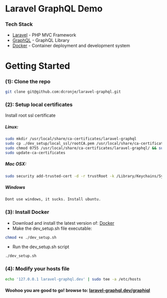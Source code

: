 # Laravel GraphQL Demo

### Tech Stack

* [Laravel] - PHP MVC Framework
* [GraphQL] - GraphQL Library
* [Docker] - Container deployment and development system

# Getting Started

### (1): Clone the repo
```sh
git clone git@github.com:dcronje/laravel-graphql.git
```
### (2): Setup local certificates
Install root ssl certificate
##### Linux:

```sh
sudo mkdir /usr/local/share/ca-certificates/laravel-graphql
sudo cp ./dev_setup/local_ssl/rootCA.pem /usr/local/share/ca-certificates/laravel-graphql/laravel-graphql.dev.pem
sudo chmod 0755 /usr/local/share/ca-certificates/laravel-graphql/ && sudo chmod 0644 /usr/local/share/ca-certificates/laravel-graphql/laravel-graphql.dev.pem
sudo update-ca-certificates
```

##### Mac OSX:

```sh
sudo security add-trusted-cert -d -r trustRoot -k /Library/Keychains/System.keychain ./dev_setup/local_ssl/rootCA.pem
```

##### Windows
```sh
Dont use windows, it sucks. Install ubuntu.
```

### (3): Install Docker
* Download and install the latest version of: [Docker]
* Make the dev_setup.sh file executable:
```sh
chmod +x ./dev_setup.sh
```
* Run the dev_setup.sh script
```sh
./dev_setup.sh
```

### (4): Modify your hosts file
```sh
echo '127.0.0.1 laravel-graphql.dev' | sudo tee -a /etc/hosts
```

#### Woohoo you are good to go! browse to: [laravel-graphql.dev/graphiql](https://laravel-graphql.dev/graphiql)

[Laravel]: <https://laravel.com>
[GraphQL]: <https://github.com/Folkloreatelier/laravel-graphql>
[Docker]: <https://docs.docker.com/>
